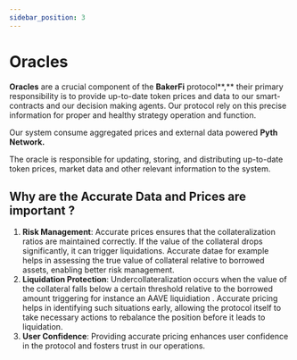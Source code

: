 ```yaml
---
sidebar_position: 3
---
```


# Oracles

**Oracles** are a crucial component of the **BakerFi** protocol**,** their primary responsibility is to provide up-to-date token prices and data to our smart-contracts and our decision making agents. Our protocol rely on this precise information for proper and healthy strategy operation and function.

Our system consume aggregated prices and external data powered **Pyth Network.**

The oracle is responsible for updating, storing, and distributing up-to-date token prices, market data and other relevant information to the system.


## Why are the Accurate Data and Prices are important ?

1. **Risk Management**: Accurate prices ensures that the collateralization ratios are maintained correctly. If the value of the collateral drops significantly, it can trigger liquidations. Accurate datae for example helps in assessing the true value of collateral relative to borrowed assets, enabling better risk management.
2. **Liquidation Protection**: Undercollateralization occurs when the value of the collateral falls below a certain threshold relative to the borrowed amount triggering for instance an AAVE liquidiation . Accurate pricing helps in identifying such situations early, allowing the protocol itself to take necessary actions to rebalance the position before it leads to liquidation.
3. **User Confidence**: Providing accurate pricing enhances user confidence in the protocol and fosters trust in our  operations.